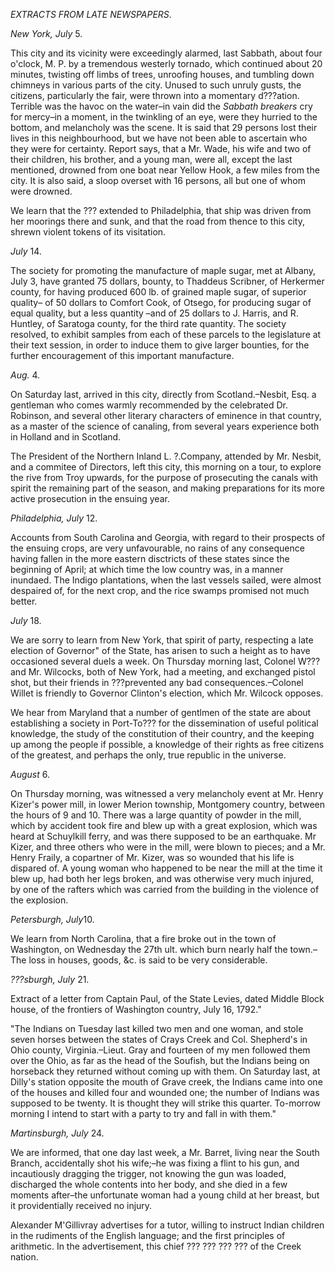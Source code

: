 *EXTRACTS FROM LATE NEWSPAPERS*.*New York, July* 5. This city and its vicinity were exceedingly alarmed, last
                    Sabbath, about four o'clock, M. P. by a tremendous westerly tornado, which
                    continued about 20 minutes, twisting off limbs of trees, unroofing houses, and tumbling down chimneys in various parts of the city.
                    Unused to such unruly gusts, the citizens, particularly the
                    fair, were thrown into a momentary d???ation. Terrible was the havoc on the water–in
                    vain did the *Sabbath breakers* cry for
                    mercy–in a moment, in the twinkling of an eye, were they hurried to
                    the bottom, and melancholy was the scene. It is said that
                    29 persons lost their lives in this neighbourhood, but we have
                    not been able to ascertain who they were for certainty. Report says, that a
                    Mr. Wade, his wife and two of their children, his brother,
                    and a young man, were all, except the last mentioned, drowned from one boat
                    near Yellow Hook, a few miles from the city. It is also said, a sloop
                    overset with 16 persons, all but one of whom were drowned.  We learn that the ??? extended to
                        Philadelphia, that ship was driven from her moorings
                    there and sunk, and that the road from thence to this city, shrewn
                    violent tokens of its visitation. *July* 14. The society for promoting the manufacture of maple sugar, met at Albany,
                    July 3, have granted 75 dollars, bounty, to Thaddeus Scribner,
                    of Herkermer county, for having produced 600 lb. of grained maple
                    sugar, of superior quality– of 50 dollars to Comfort Cook, of
                    Otsego, for producing sugar of equal quality, but a less
                    quantity –and of 25 dollars to J. Harris, and R. Huntley, of
                    Saratoga county, for the third rate quantity. The society resolved, to
                    exhibit samples from each of these parcels to the legislature at their text
                    session, in order to induce them to give larger bounties, for
                    the further encouragement of this important manufacture. *Aug.* 4. On Saturday last, arrived in this city, directly from
                    Scotland.–Nesbit, Esq. a gentleman who comes warmly recommended by
                    the celebrated Dr. Robinson, and several other literary characters of eminence in that country, as a master of the science
                    of canaling, from several years experience both in Holland and
                    in Scotland.  The President of the Northern Inland L. ?.Company, attended by Mr. Nesbit, and a commitee of
                    Directors, left this city, this morning on a tour, to explore the rive from
                    Troy upwards,  for the purpose of prosecuting the canals with spirit
                    the remaining part of the season, and making preparations for
                    its more active prosecution in the ensuing year. *Philadelphia, July* 12. Accounts from South Carolina and Georgia, with regard to their prospects of
                    the ensuing crops, are very unfavourable, no rains of any consequence
                    having fallen in the more eastern disctricts of these states since the
                    beginning of April; at which time the low country was, in a manner
                    inundaed. The Indigo plantations, when the last vessels sailed, were
                    almost despaired of, for the next crop, and the rice swamps promised not
                    much better. *July* 18. We are sorry to learn from New York, that spirit of party, respecting a
                    late election of Governor" of the State, has arisen to such a
                    height as to have occasioned several duels a week. On Thursday morning last, Colonel W??? and Mr.
                        Wilcocks, both of New York, had a meeting, and exchanged pistol shot, but their friends in ???prevented any bad consequences.–Colonel Willet is friendly to
                    Governor Clinton's election, which Mr. Wilcock opposes.  We hear from Maryland that a number of gentlmen of the state are
                    about establishing a society in Port-To??? for the dissemination of useful political knowledge,
                    the study of the constitution of their country, and the keeping up among
                    the people if possible, a knowledge of their rights as free citizens
                    of the greatest, and perhaps the only, true republic in the universe. *August* 6. On Thursday morning, was witnessed a very melancholy event at
                    Mr. Henry Kizer's power mill, in lower Merion township, Montgomery country,
                    between the hours of 9 and 10. There was a large quantity of powder in
                    the mill, which by accident took fire and blew up with a great explosion,
                    which was heard at Schuylkill ferry, and was there supposed to be an
                    earthquake. Mr Kizer, and three others who were in the mill, were blown to
                    pieces; and a Mr. Henry Fraily, a copartner of Mr. Kizer, was so wounded
                    that his life is dispared of. A young woman who happened to be
                    near the mill at the time it blew up, had both her legs broken, and
                    was otherwise very much injured, by one of the rafters which was carried
                    from the building in the violence of the explosion. *Petersburgh, July*10. We learn from North Carolina, that a fire broke out in the town of
                    Washington, on Wednesday the 27th ult. which burn nearly half
                    the town.–The loss in houses, goods, &c. is said to be very
                    considerable. *???sburgh, July* 21. Extract of a letter from Captain Paul, of the State Levies, dated Middle
                    Block house, of the frontiers of Washington country, July 16,
                    1792." "The Indians on Tuesday last killed two men and one woman, and stole seven
                    horses between  the states of Crays Creek and Col. Shepherd's in Ohio
                    county, Virginia.–Lieut. Gray and fourteen of my men
                    followed them over the Ohio, as far as the head of the Soufish, but the
                    Indians being on horseback they returned without coming up with them.
                    On Saturday last, at Dilly's station opposite the mouth of Grave creek, the
                    Indians came into one of the houses and killed four and wounded one;
                    the number of Indians was supposed to be twenty. It is thought they will
                    strike this quarter. To-morrow morning I intend to start with a party
                    to try and fall in with them." *Martinsburgh, July* 24. We are informed, that one day last week, a Mr. Barret, living near the
                    South Branch, accidentally shot his wife;–he was fixing a
                    flint to his gun, and incautiously dragging the trigger, not knowing
                    the gun was loaded, discharged the whole contents into her body, and she
                    died in a few moments after–the unfortunate woman had a young
                    child at her breast, but it providentially received no injury.  Alexander M'Gillivray advertises for a tutor, willing to instruct Indian
                    children in the rudiments of the English language; and the first principles of arithmetic. In
                    the advertisement, this chief ??? ??? ???
                        ??? of the Creek nation. 